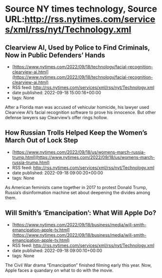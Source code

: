 # Source NY times technology, Source URL:http://rss.nytimes.com/services/xml/rss/nyt/Technology.xml

## Clearview AI, Used by Police to Find Criminals, Now in Public Defenders’ Hands
 - [https://www.nytimes.com/2022/09/18/technology/facial-recognition-clearview-ai.html](https://www.nytimes.com/2022/09/18/technology/facial-recognition-clearview-ai.html)
 - RSS feed: http://rss.nytimes.com/services/xml/rss/nyt/Technology.xml
 - date published: 2022-09-18 15:00:16+00:00
 - tags: None

After a Florida man was accused of vehicular homicide, his lawyer used Clearview AI’s facial recognition software to prove his innocence. But other defense lawyers say Clearview’s offer rings hollow.

## How Russian Trolls Helped Keep the Women’s March Out of Lock Step
 - [https://www.nytimes.com/2022/09/18/us/womens-march-russia-trump.html](https://www.nytimes.com/2022/09/18/us/womens-march-russia-trump.html)
 - RSS feed: http://rss.nytimes.com/services/xml/rss/nyt/Technology.xml
 - date published: 2022-09-18 09:00:20+00:00
 - tags: None

As American feminists came together in 2017 to protest Donald Trump, Russia’s disinformation machine set about deepening the divides among them.

## Will Smith’s ‘Emancipation’: What Will Apple Do?
 - [https://www.nytimes.com/2022/09/18/business/media/will-smith-emancipation-apple-tv.html](https://www.nytimes.com/2022/09/18/business/media/will-smith-emancipation-apple-tv.html)
 - RSS feed: http://rss.nytimes.com/services/xml/rss/nyt/Technology.xml
 - date published: 2022-09-18 09:00:10+00:00
 - tags: None

The Civil War drama “Emancipation” finished filming early this year. Now, Apple faces a quandary on what to do with the movie.
